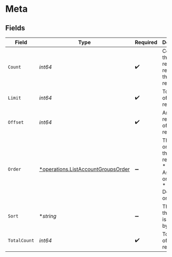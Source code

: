 # Meta


## Fields

| Field                                                                                          | Type                                                                                           | Required                                                                                       | Description                                                                                    |
| ---------------------------------------------------------------------------------------------- | ---------------------------------------------------------------------------------------------- | ---------------------------------------------------------------------------------------------- | ---------------------------------------------------------------------------------------------- |
| `Count`                                                                                        | *int64*                                                                                        | :heavy_check_mark:                                                                             | Count of the resources returned in the response.                                               |
| `Limit`                                                                                        | *int64*                                                                                        | :heavy_check_mark:                                                                             | Total limit of the response.                                                                   |
| `Offset`                                                                                       | *int64*                                                                                        | :heavy_check_mark:                                                                             | Amount of resource to offset in the response.                                                  |
| `Order`                                                                                        | [*operations.ListAccountGroupsOrder](../../../pkg/models/operations/listaccountgroupsorder.md) | :heavy_minus_sign:                                                                             | The ordering of the response.<br/>* ASC - Ascending order<br/>* DESC - Descending order        |
| `Sort`                                                                                         | **string*                                                                                      | :heavy_minus_sign:                                                                             | The field that the list is sorted by.                                                          |
| `TotalCount`                                                                                   | *int64*                                                                                        | :heavy_check_mark:                                                                             | Total count of all the resources.                                                              |